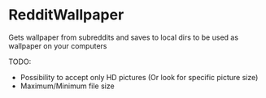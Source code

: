# RedditWallpaper
Gets wallpaper from subreddits and saves to local dirs to be used as wallpaper on your computers

TODO:

* Possibility to accept only HD pictures (Or look for specific picture size)
* Maximum/Minimum file size
